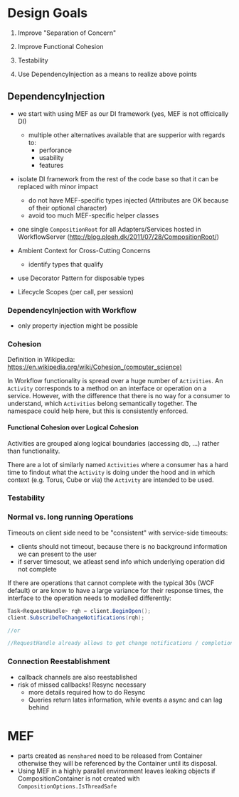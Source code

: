 ﻿# Design Goals

  1) Improve "Separation of Concern"

  1) Improve Functional Cohesion

  1) Testability

  1) Use DependencyInjection as a means to realize above points

## DependencyInjection

* we start with using MEF as our DI framework (yes, MEF is not officically DI)
  * multiple other alternatives available that are supperior with regards to:
    * perforance
    * usability
    * features 

* isolate DI framework from the rest of the code base so that it can be replaced with minor impact
  * do not have MEF-specific types injected
    (Attributes are OK because of their optional character)
  * avoid too much MEF-specific helper classes

* one single `CompositionRoot` for all Adapters/Services hosted in WorkflowServer
  (<http://blog.ploeh.dk/2011/07/28/CompositionRoot/>)

* Ambient Context for Cross-Cutting Concerns
  * identify types that qualify

* use Decorator Pattern for disposable types

* Lifecycle Scopes (per call, per session)

### DependencyInjection with Workflow

* only property injection might be possible

### Cohesion

Definition in Wikipedia: <https://en.wikipedia.org/wiki/Cohesion_(computer_science)>

In Workflow functionality is spread over a huge number of `Activities`. An `Activity` corresponds to a method on an interface or operation on a service.
However, with the difference that there is no way for a consumer to understand, which `Activities` belong semantically together.
The namespace could help here, but this is consistently enforced.

#### Functional Cohesion over Logical Cohesion

Activities are grouped along logical boundaries (accessing db, ...) rather than functionality.

There are a lot of similarly named `Activities` where a consumer has a hard time to findout what the `Activity` is doing under the hood and
 in which context (e.g. Torus, Cube or via) the `Activity` are intended to be used.

### Testability


### Normal vs. long running Operations

Timeouts on client side need to be "consistent" with service-side timeouts:

* clients should not timeout, because there is no background information we can present to the user
* if server timesout, we atleast send info which underlying operation did not complete

If there are operations that cannot complete with the typical 30s (WCF default) or are know to have a large variance for their response times, 
the interface to the operation needs to modelled differently:

```cs
Task<RequestHandle> rqh = client.BeginOpen();
client.SubscribeToChangeNotifications(rqh);

//or

//RequestHandle already allows to get change notifications / completion state
```

### Connection Reestablishment

* callback channels are also reestablished
* risk of missed callbacks! Resync necessary
  * more details required how to do Resync
  * Queries return lates information, while events a async and can lag behind

# MEF

* parts created as `nonshared` need to be released from Container otherwise they will be referenced by the Container until its disposal.
* Using MEF in a highly parallel environment leaves leaking objects if CompositionContainer is not created with `CompositionOptions.IsThreadSafe`